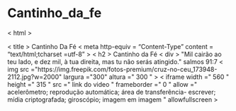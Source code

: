 # Cantinho_da_fe
<!DOCTYPEhtml >
< html >
  <head>
    < title > Cantinho Da Fé</ title >
<link rel="stylesheet" href="https://meninasnatiifsp.github.io/Site/assents/style.css">
    < meta  http-equiv = “Content-Type”  content = “text/html;tcharset =utf-8” >
  </head>
  <body>
    < h2 > Cantinho da Fé </ h2 >
    < div > "Mil cairão ao teu lado, e dez mil, à tua direita, mas tu não serás atingido." salmos 91:7 </ div >
    < img  src ="https://img.freepik.com/fotos-premium/cruz-no-ceu_173948-2112.jpg?w=2000" largura ="300" altura =" 300 " >
< iframe  width =" 560 " height =" 315 " src =" link  do video " frameborder =" 0 " allow =" acelerômetro; reprodução automática; área de transferência- escrever; mídia criptografada; giroscópio; imagem em imagem " allowfullscreen > </ iframe >
</body>
</html>
